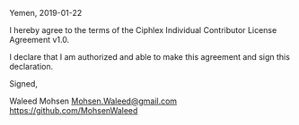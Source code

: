 Yemen, 2019-01-22

I hereby agree to the terms of the Ciphlex Individual Contributor License
Agreement v1.0.

I declare that I am authorized and able to make this agreement and sign this
declaration.

Signed,

Waleed Mohsen Mohsen.Waleed@gmail.com https://github.com/MohsenWaleed
